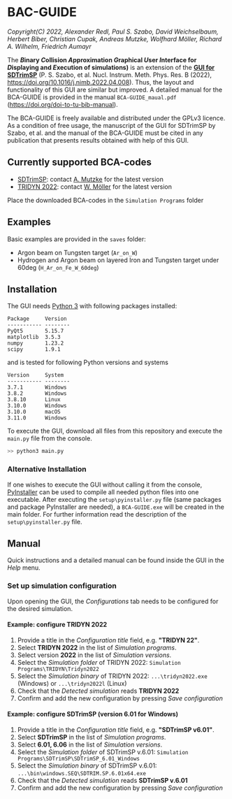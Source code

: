 # BAC-GUIDE
*Copyright(C) 2022, Alexander Redl, Paul S. Szabo, David Weichselbaum, Herbert Biber, Christian Cupak, Andreas Mutzke, Wolfhard Möller, Richard A. Wilhelm, Friedrich Aumayr*

The ***B*inary *C*ollision *A*pproximation *G*raphical *U*ser *I*nterface for *D*isplaying and *E*xecution of simulations)** is an extension of the [**GUI for SDTrimSP**](https://github.com/psszabo/SDTrimSP-GUI) (P. S. Szabo, et al. Nucl. Instrum. Meth. Phys. Res. B (2022), https://doi.org/10.1016/j.nimb.2022.04.008).
Thus, the layout and functionality of this GUI are similar but improved.
A detailed manual for the BCA-GUIDE is provided in the manual `BCA-GUIDE_maual.pdf` (https://doi.org/doi-to-tu-bib-manual).

The BCA-GUIDE is freely available and distributed under the GPLv3 licence.
As a condition of free usage, the manuscript of the GUI for SDTrimSP by Szabo, et al. and the manual of the BCA-GUIDE must be cited in any publication that presents results obtained with help of this GUI.

## Currently supported BCA-codes

- [SDTrimSP](https://www.ipp.mpg.de): contact [A. Mutzke](mailto://aam@ipp.mpg.de) for the latest version
- [TRIDYN 2022](https://www.hzdr.de/): contact [W. Möller](mailto://w.moeller@hzdr.de) for the latest version

Place the downloaded BCA-codes in the `Simulation Programs` folder

## Examples

Basic examples are provided in the `saves` folder:

- Argon beam on Tungsten target (`Ar_on_W`)
- Hydrogen and Argon beam on layered Iron and Tungsten target under 60deg (`H_Ar_on_Fe_W_60deg`)

## Installation

The GUI needs [Python 3](https://www.python.org/downloads/) with following packages installed:

```
Package     Version
----------- --------
PyQt5       5.15.7
matplotlib  3.5.3
numpy       1.23.2
scipy       1.9.1
```

and is tested for following Python versions and systems
```
Version     System
----------- --------
3.7.1       Windows
3.8.2       Windows
3.8.10      Linux
3.10.0      Windows
3.10.0      macOS
3.11.0      Windows
```
To execute the GUI, download all files from this repository and execute the `main.py` file from the console.
```bash
>> python3 main.py
```

### Alternative Installation
If one wishes to execute the GUI without calling it from the console, [PyInstaller](https://pyinstaller.org/en/stable/) can be used to compile all needed python files into one executable.
After executing the `setup\pyinstaller.py` file (same packages and package PyInstaller are needed), a `BCA-GUIDE.exe` will be created in the main folder.
For further information read the description of the `setup\pyinstaller.py` file.

## Manual

Quick instructions and a detailed manual can be found inside the GUI in the *Help* menu.

### Set up simulation configuration

Upon opening the GUI, the *Configurations* tab needs to be configured for the desired simulation.

#### Example: configure TRIDYN 2022

1) Provide a title in the *Configuration title* field, e.g. **"TRIDYN 22"**.
2) Select **TRIDYN 2022** in the list of *Simulation programs*.
3) Select version **2022** in the list of *Simulation versions*.
4) Select the *Simulation folder* of TRIDYN 2022: `Simulation Programs\TRIDYN\Tridyn2022`
5) Select the *Simulation binary* of TRIDYN 2022: `...\tridyn2022.exe` (Windows) or `...\tridyn2022l` (Linux)
6) Check that the *Detected simulation* reads **TRIDYN 2022**
7) Confirm and add the new configuration by pressing *Save configuration*

#### Example: configure SDTrimSP (version 6.01 for Windows)

1) Provide a title in the *Configuration title* field, e.g. **"SDTrimSP v6.01"**.
2) Select **SDTrimSP** in the list of *Simulation programs*.
3) Select **6.01, 6.06** in the list of *Simulation versions*.
4) Select the *Simulation folder* of SDTrimSP v.6.01: `Simulation Programs\SDTrimSP\SDTrimSP_6.01_Windows`
5) Select the *Simulation binary* of SDTrimSP v.6.01: `...\bin\windows.SEQ\SDTRIM.SP.6.01x64.exe`
6) Check that the *Detected simulation* reads **SDTrimSP v.6.01**
7) Confirm and add the new configuration by pressing *Save configuration*
